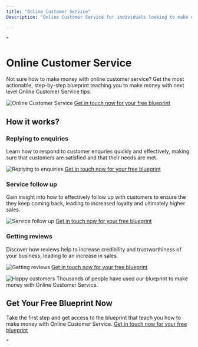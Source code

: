 ```yaml
---
title: "Online Customer Service"
Description: "Online Customer Service for individuals looking to make extra money! Discover helpful tips and tricks for providing stellar Customer Service in an online setting. Get the help you need to set yourself up for success and make extra money on the side."

---
```


"<h1>Online Customer Service</h1>
<p> Not sure how to make money with online customer service? Get the most actionable, step-by-step blueprint teaching you to make money with next level Online Customer Service tips. </p>
<img src="online-customer-service.jpg" alt="Online Customer Service">
<a href="/contact" class="btn btn-primary">Get in touch now for your free blueprint</a>

<h2>How it works?</h2>
<h3>Replying to enquiries</h3>
<p>Learn how to respond to customer enquries quickly and effectively, making sure that customers are satisfied and that their needs are met.</p>
<img src="reply-enquiries.jpg" alt="Replying to enquiries">
<a href="/contact" class="btn btn-primary">Get in touch now for your free blueprint</a>

<h3>Service follow up</h3>
<p>Gain insight into how to effectively follow up with customers to ensure the they keep coming back, leading to increased loyalty and ultimately higher sales.</p>
<img src="follow-up.jpg" alt="Service follow up">
<a href="/contact" class="btn btn-primary">Get in touch now for your free blueprint</a>

<h3>Getting reviews</h3>
<p>Discover how reviews help to increase credibility and trustworthiness of your business, leading to an increase in sales.</p>
<img src="reviews.jpg" alt="Getting reviews">
<a href="/contact" class="btn btn-primary">Get in touch now for your free blueprint</a>

<p><img src="happy-customers.jpg" alt="Happy customers"> Thousands of people have used our blueprint to make money with Online Customer Service.</p>

<h2>Get Your Free Blueprint Now</h2>
<p>Take the first step and get access to the blueprint that teach you how to make money with Online Customer Service. <a href="/contact" class="btn btn-primary">Get in touch now for your free blueprint</a></p>"